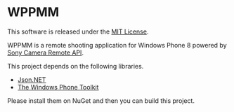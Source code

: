 WPPMM
=====
This software is released under the [MIT License](http://opensource.org/licenses/mit-license.php).

WPPMM is a remote shooting application for Windows Phone 8 powered by [Sony Camera Remote API](http://camera.developer.sony.com/).

This project depends on the following libraries.
- [Json.NET](https://github.com/JamesNK/Newtonsoft.Json)
- [The Windows Phone Toolkit](http://phone.codeplex.com/)

Please install them on NuGet and then you can build this project.
